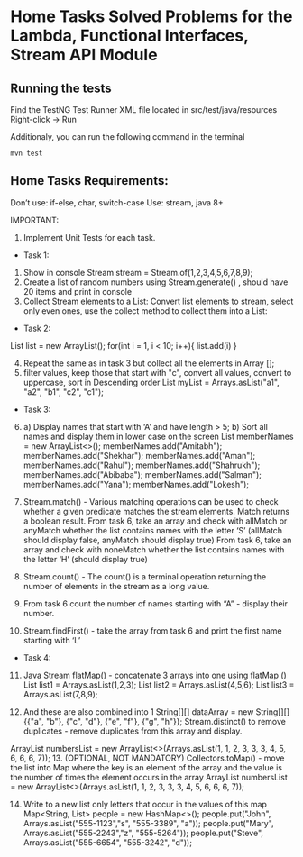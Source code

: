 # Home Tasks Solved Problems for the Lambda, Functional Interfaces, Stream API Module

## Running the tests
Find the TestNG Test Runner XML file located in src/test/java/resources
Right-click -> Run

Additionaly, you can run the following command in the terminal
```
mvn test
```

## Home Tasks Requirements:
Don’t use: if-else, char, switch-case
Use: stream, java 8+

IMPORTANT:
1. Implement Unit Tests for each task.

 - Task 1:

1. Show in console Stream<Integer> stream = Stream.of(1,2,3,4,5,6,7,8,9);
2. Create a list of random numbers using Stream.generate() , should have 20 items and print in console
3. Collect Stream elements to a List:  Convert list elements to stream, select only even ones, use the collect method to collect them into a List:

 - Task 2:

List<Integer> list = new ArrayList<Integer>();
for(int i = 1, i < 10; i++){
list.add(i)
}

4. Repeat the same as in task 3 but collect all the elements in Array [];
5. filter values, keep those that start with "c", convert all values, convert to uppercase, sort in Descending order
 List<String> myList = Arrays.asList("a1", "a2", "b1", "c2", "c1");



 - Task 3:

6. a) Display names that start with ‘A’ and have length > 5;
   b) Sort all names and display them in lower case on the screen
List<String> memberNames = new ArrayList<>();
memberNames.add("Amitabh");
memberNames.add("Shekhar");
memberNames.add("Aman");
memberNames.add("Rahul");
memberNames.add("Shahrukh");
memberNames.add("Abibaba");
memberNames.add("Salman");
memberNames.add("Yana");
memberNames.add("Lokesh");

7. Stream.match() - Various matching operations can be used to check whether a given predicate matches the stream elements. Match returns a boolean result.
From task 6, take an array and check with allMatch or anyMatch whether the list contains names with the letter ‘S’ (allMatch should display false, anyMatch should display true)
From task 6, take an array and check with noneMatch whether the list contains names with the letter ‘H’ (should display true)

8. Stream.count() - The count() is a terminal operation returning the number of elements in the stream as a long value.
9. From task 6 count the number of names starting with “A” - display their number.

10. Stream.findFirst() - take the array from task 6 and print the first name starting with ‘L’

 - Task 4:

11. Java Stream flatMap() - concatenate 3 arrays into one using flatMap ()
        List<Integer> list1 = Arrays.asList(1,2,3);
       List<Integer> list2 = Arrays.asList(4,5,6);
       List<Integer> list3 = Arrays.asList(7,8,9);


12. And these are also combined into 1 String[][] dataArray = new String[][]{{"a", "b"}, {"c", "d"}, {"e", "f"}, {"g", "h"}};
Stream.distinct() to remove duplicates - remove duplicates from this array and display.

ArrayList<Integer> numbersList = new ArrayList<>(Arrays.asList(1, 1, 2, 3, 3, 3, 4, 5, 6, 6, 6, 7));
13. (OPTIONAL, NOT MANDATORY) Collectors.toMap() - move the list into Map where the key is an element of the array and the value is the number of times the element occurs in the array
 ArrayList<Integer> numbersList = new ArrayList<>(Arrays.asList(1, 1, 2, 3, 3, 3, 4, 5, 6, 6, 6, 7));

14. Write to a new list only letters that occur in the values of this map
Map<String, List<String>> people = new HashMap<>();
   people.put("John", Arrays.asList("555-1123","s", "555-3389", "a"));
   people.put("Mary", Arrays.asList("555-2243","z", "555-5264"));
   people.put("Steve", Arrays.asList("555-6654", "555-3242", "d"));
